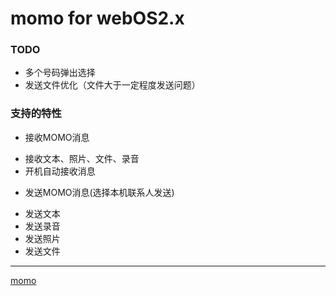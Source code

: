 momo for webOS2.x
===

### TODO
 + 多个号码弹出选择
 + 发送文件优化（文件大于一定程度发送问题）

### 支持的特性
 + 接收MOMO消息
  * 接收文本、照片、文件、录音
  * 开机自动接收消息
 + 发送MOMO消息(选择本机联系人发送)
  - 发送文本
  - 发送录音
  - 发送照片
  - 发送文件

**************
[momo](http://momo.im)
